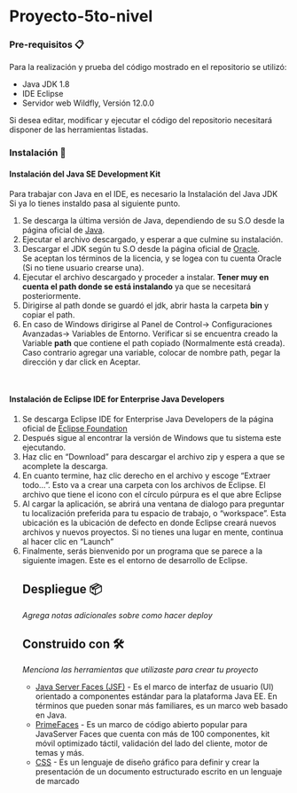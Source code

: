 # Proyecto-5to-nivel
### Pre-requisitos 📋
Para la realización y prueba del código mostrado en el repositorio se utilizó:
<ul>
  <li>Java JDK 1.8</li>
  <li>IDE Eclipse</li>
  <li>Servidor web Wildfly, Versión 12.0.0</li>
</ul>
Si desea editar, modificar y ejecutar el código del repositorio necesitará disponer de las herramientas listadas. <br/>

### Instalación 🔧

<h4>Instalación del Java SE Development Kit</h4>
<p>Para trabajar con Java en el IDE, es necesario la Instalación del Java JDK <br/>
Si ya lo tienes instaldo pasa al siguiente punto.</p>
<ol>
<li>Se descarga  la última versión de Java, dependiendo de su S.O desde la  página oficial de <a href="https://www.java.com/es/download/">Java</a>. </li>
<li>Ejecutar el archivo descargado, y esperar a que culmine su instalación.</li>
<li>Descargar el JDK según tu S.O desde la  página oficial de <a href="https://www.oracle.com/java/technologies/javase/javase-jdk8-downloads.html">Oracle</a>.<br/>
 Se aceptan los términos de la licencia, y se logea con tu cuenta Oracle (Si no tiene usuario crearse una).</li>
<li>Ejecutar el archivo descargado y proceder a instalar. <b> Tener muy en cuenta el path donde se está instalando</b> ya que se necesitará posteriormente.</li>
<li>Dirigirse al path donde se guardó el jdk, abrir hasta la carpeta <b>bin</b> y copiar el path.</li>
<li>En caso de Windows dirigirse al Panel de Control-> Configuraciones Avanzadas-> Variables de Entorno. Verificar si se encuentra creado la Variable <b>path</b>
que contiene el path copiado (Normalmente está creada). Caso contrario agregar una variable, colocar de nombre path, pegar la dirección y dar click en Aceptar. </li>
</ol>

<br/>
<h4>Instalación de Eclipse IDE for Enterprise Java Developers</h4>
<ol>
<li>Se descarga Eclipse IDE for Enterprise Java Developers de la página oficial de <a href="https://www.eclipse.org/downloads/packages/release/2020-06/r/eclipse-ide-enterprise-java-developers.">Eclipse Foundation</a>
  <li>Después sigue al encontrar la versión de Windows que tu sistema este ejecutando.</li>
  <li>Haz clic en “Download” para descargar el archivo zip y espera a que se acomplete la descarga. </li>
   <li>En cuanto termine, haz clic derecho en el archivo y escoge “Extraer todo…”. Esto va a crear una carpeta con los archivos de Eclipse. El archivo que tiene el icono con el círculo púrpura es el que abre Eclipse </li>
   <li>Al cargar la aplicación, se abrirá una ventana de dialogo para preguntar tu localización preferida para tu espacio de trabajo, o “workspace”. Esta ubicación es la ubicación de defecto en donde Eclipse creará nuevos archivos y nuevos proyectos. Si no tienes una lugar en mente, continua al hacer clic en “Launch”</li>
  <li>Finalmente, serás bienvenido por un programa que se parece a la siguiente imagen. Este es el entorno de desarrollo de Eclipse.</li>
  
## Despliegue 📦

_Agrega notas adicionales sobre como hacer deploy_

## Construido con 🛠️

_Menciona las herramientas que utilizaste para crear tu proyecto_

* [Java Server Faces (JSF)](http://www.javaserverfaces.org/) - Es el marco de interfaz de usuario (UI) orientado a componentes estándar para la plataforma Java EE. En términos que pueden sonar más familiares, es un marco web basado en Java.
* [PrimeFaces](https://www.primefaces.org/gettingstarted/) - Es un marco de código abierto popular para JavaServer Faces que cuenta con más de 100 componentes, kit móvil optimizado táctil, validación del lado del cliente, motor de temas y más.
* [CSS](https://www.w3schools.com/css/) - Es un lenguaje de diseño gráfico para definir y crear la presentación de un documento estructurado escrito en un lenguaje de marcado
